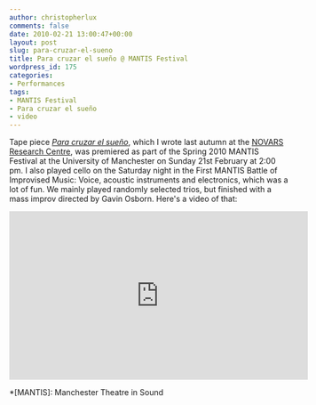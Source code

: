 ```yaml
---
author: christopherlux
comments: false
date: 2010-02-21 13:00:47+00:00
layout: post
slug: para-cruzar-el-sueno
title: Para cruzar el sueño @ MANTIS Festival
wordpress_id: 175
categories:
- Performances
tags:
- MANTIS Festival
- Para cruzar el sueño
- video
---
```


Tape piece [_Para cruzar el sueño_](http://www.chrisswithinbank.net/2010/02/para-cruzar-el-sueno-2/), which I wrote last autumn at the [NOVARS Research Centre](http://www.novars.manchester.ac.uk), was premiered as part of the Spring 2010 MANTIS Festival at the University of Manchester on Sunday 21st February at 2:00 pm. I also played cello on the Saturday night in the First MANTIS Battle of Improvised Music: Voice, acoustic instruments and electronics, which was a lot of fun. We mainly played randomly selected trios, but finished with a mass improv directed by Gavin Osborn. Here's a video of that:

<p class="embed-container"><iframe src="https://player.vimeo.com/video/9698203" width="538" height="303" frameborder="0" webkitallowfullscreen mozallowfullscreen allowfullscreen></iframe></p>

  *[MANTIS]: Manchester Theatre in Sound

